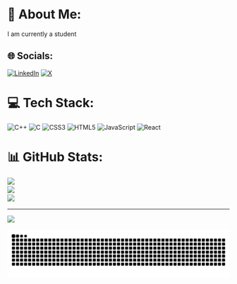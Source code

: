 # 💫 About Me:
I am currently a student<br>


## 🌐 Socials:
[![LinkedIn](https://img.shields.io/badge/LinkedIn-%230077B5.svg?logo=linkedin&logoColor=white)](https://linkedin.com/in/mahesh-khatawate) [![X](https://img.shields.io/badge/X-black.svg?logo=X&logoColor=white)](https://x.com/@mahesh_v_k_) 

# 💻 Tech Stack:
![C++](https://img.shields.io/badge/c++-%2300599C.svg?style=for-the-badge&logo=c%2B%2B&logoColor=white) ![C](https://img.shields.io/badge/c-%2300599C.svg?style=for-the-badge&logo=c&logoColor=white) ![CSS3](https://img.shields.io/badge/css3-%231572B6.svg?style=for-the-badge&logo=css3&logoColor=white) ![HTML5](https://img.shields.io/badge/html5-%23E34F26.svg?style=for-the-badge&logo=html5&logoColor=white) ![JavaScript](https://img.shields.io/badge/javascript-%23323330.svg?style=for-the-badge&logo=javascript&logoColor=%23F7DF1E) ![React](https://img.shields.io/badge/react-%2320232a.svg?style=for-the-badge&logo=react&logoColor=%2361DAFB)
# 📊 GitHub Stats:
![](https://github-readme-stats.vercel.app/api?username=MaheshKhatawate&theme=dark&hide_border=false&include_all_commits=false&count_private=false)<br/>
![](https://github-readme-streak-stats.herokuapp.com/?user=MaheshKhatawate&theme=dark&hide_border=false)<br/>
![](https://github-readme-stats.vercel.app/api/top-langs/?username=MaheshKhatawate&theme=dark&hide_border=false&include_all_commits=false&count_private=false&layout=compact)

---
[![](https://visitcount.itsvg.in/api?id=MaheshKhatawate&icon=0&color=0)](https://visitcount.itsvg.in)

<!-- Proudly created with GPRM ( https://gprm.itsvg.in ) -->
<picture>
  <source media="(prefers-color-scheme: dark)" srcset="https://raw.githubusercontent.com/MaheshKhatawate/MaheshKhatawate/output/github-snake-dark.svg" />
  <source media="(prefers-color-scheme: light)" srcset="https://raw.githubusercontent.com/MaheshKhatawate/MaheshKhatawate/output/github-snake.svg" />
  <img alt="github-snake" src="https://raw.githubusercontent.com/MaheshKhatawate/MaheshKhatawate/output/github-snake.svg" />
</picture>
